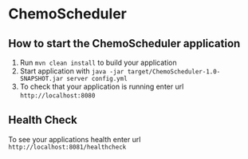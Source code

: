 # ChemoScheduler

How to start the ChemoScheduler application
---

1. Run `mvn clean install` to build your application
1. Start application with `java -jar target/ChemoScheduler-1.0-SNAPSHOT.jar server config.yml`
1. To check that your application is running enter url `http://localhost:8080`

Health Check
---

To see your applications health enter url `http://localhost:8081/healthcheck`

